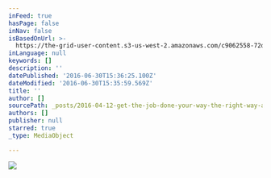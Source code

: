 ```yaml
---
inFeed: true
hasPage: false
inNav: false
isBasedOnUrl: >-
  https://the-grid-user-content.s3-us-west-2.amazonaws.com/c9062558-72dc-4d82-a12e-0731b58a1851.jpg
inLanguage: null
keywords: []
description: ''
datePublished: '2016-06-30T15:36:25.100Z'
dateModified: '2016-06-30T15:35:59.569Z'
title: ''
author: []
sourcePath: _posts/2016-04-12-get-the-job-done-your-way-the-right-way-and-on-time.md
authors: []
publisher: null
starred: true
_type: MediaObject

---
```

![](https://the-grid-user-content.s3-us-west-2.amazonaws.com/c9062558-72dc-4d82-a12e-0731b58a1851.jpg)